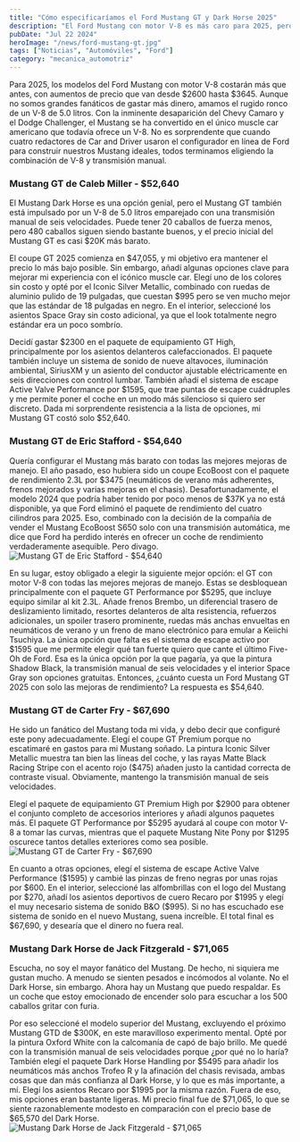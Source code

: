 ```yaml
---
title: "Cómo especificaríamos el Ford Mustang GT y Dark Horse 2025"
description: "El Ford Mustang con motor V-8 es más caro para 2025, pero sigue siendo una gran opción si amas los V-8 y las transmisiones manuales. Aquí te mostramos nuestras configuraciones ideales."
pubDate: "Jul 22 2024"
heroImage: "/news/ford-mustang-gt.jpg"
tags: ["Noticias", "Automóviles", "Ford"]
category: "mecanica_automotriz"
---
```


Para 2025, los modelos del Ford Mustang con motor V-8 costarán más que antes, con aumentos de precio que van desde $2600 hasta $3645. Aunque no somos grandes fanáticos de gastar más dinero, amamos el rugido ronco de un V-8 de 5.0 litros. Con la inminente desaparición del Chevy Camaro y el Dodge Challenger, el Mustang se ha convertido en el único muscle car americano que todavía ofrece un V-8. No es sorprendente que cuando cuatro redactores de Car and Driver usaron el configurador en línea de Ford para construir nuestros Mustang ideales, todos terminamos eligiendo la combinación de V-8 y transmisión manual.

### Mustang GT de Caleb Miller - $52,640

El Mustang Dark Horse es una opción genial, pero el Mustang GT también está impulsado por un V-8 de 5.0 litros emparejado con una transmisión manual de seis velocidades. Puede tener 20 caballos de fuerza menos, pero 480 caballos siguen siendo bastante buenos, y el precio inicial del Mustang GT es casi $20K más barato.

El coupe GT 2025 comienza en $47,055, y mi objetivo era mantener el precio lo más bajo posible. Sin embargo, añadí algunas opciones clave para mejorar mi experiencia con el icónico muscle car. Elegí uno de los colores sin costo y opté por el Iconic Silver Metallic, combinado con ruedas de aluminio pulido de 19 pulgadas, que cuestan $995 pero se ven mucho mejor que las estándar de 18 pulgadas en negro. En el interior, seleccioné los asientos Space Gray sin costo adicional, ya que el look totalmente negro estándar era un poco sombrío.

Decidí gastar $2300 en el paquete de equipamiento GT High, principalmente por los asientos delanteros calefaccionados. El paquete también incluye un sistema de sonido de nueve altavoces, iluminación ambiental, SiriusXM y un asiento del conductor ajustable eléctricamente en seis direcciones con control lumbar. También añadí el sistema de escape Active Valve Performance por $1595, que trae puntas de escape cuádruples y me permite poner el coche en un modo más silencioso si quiero ser discreto. Dada mi sorprendente resistencia a la lista de opciones, mi Mustang GT costó solo $52,640.

### Mustang GT de Eric Stafford - $54,640

Quería configurar el Mustang más barato con todas las mejores mejoras de manejo. El año pasado, eso hubiera sido un coupe EcoBoost con el paquete de rendimiento 2.3L por $3475 (neumáticos de verano más adherentes, frenos mejorados y varias mejoras en el chasis). Desafortunadamente, el modelo 2024 que podría haber tenido por poco menos de $37K ya no está disponible, ya que Ford eliminó el paquete de rendimiento del cuatro cilindros para 2025. Eso, combinado con la decisión de la compañía de vender el Mustang EcoBoost S650 solo con una transmisión automática, me dice que Ford ha perdido interés en ofrecer un coche de rendimiento verdaderamente asequible. Pero divago.
![Mustang GT de Eric Stafford - $54,640](/news/2025-mustang-gt.jpg)

En su lugar, estoy obligado a elegir la siguiente mejor opción: el GT con motor V-8 con todas las mejores mejoras de manejo. Estas se desbloquean principalmente con el paquete GT Performance por $5295, que incluye equipo similar al kit 2.3L. Añade frenos Brembo, un diferencial trasero de deslizamiento limitado, resortes delanteros de alta resistencia, refuerzos adicionales, un spoiler trasero prominente, ruedas más anchas envueltas en neumáticos de verano y un freno de mano electrónico para emular a Keiichi Tsuchiya. La única opción que falta es el sistema de escape activo por $1595 que me permite elegir qué tan fuerte quiero que cante el último Five-Oh de Ford. Esa es la única opción por la que pagaría, ya que la pintura Shadow Black, la transmisión manual de seis velocidades y el interior Space Gray son opciones gratuitas. Entonces, ¿cuánto cuesta un Ford Mustang GT 2025 con solo las mejoras de rendimiento? La respuesta es $54,640.

### Mustang GT de Carter Fry - $67,690

He sido un fanático del Mustang toda mi vida, y debo decir que configuré este pony adecuadamente. Elegí el coupe GT Premium porque no escatimaré en gastos para mi Mustang soñado. La pintura Iconic Silver Metallic muestra tan bien las líneas del coche, y las rayas Matte Black Racing Stripe con el acento rojo ($475) añaden justo la cantidad correcta de contraste visual. Obviamente, mantengo la transmisión manual de seis velocidades.

Elegí el paquete de equipamiento GT Premium High por $2900 para obtener el conjunto completo de accesorios interiores y añadí algunos paquetes más. El paquete GT Performance por $5295 ayudará al coupe con motor V-8 a tomar las curvas, mientras que el paquete Mustang Nite Pony por $1295 oscurece tantos detalles exteriores como sea posible.
![Mustang GT de Carter Fry - $67,690](/news/hwsi-mustang.jpg)

En cuanto a otras opciones, elegí el sistema de escape Active Valve Performance ($1595) y cambié las pinzas de freno negras por unas rojas por $600. En el interior, seleccioné las alfombrillas con el logo del Mustang por $270, añadí los asientos deportivos de cuero Recaro por $1995 y elegí el muy necesario sistema de sonido B&O ($995). Si no has escuchado ese sistema de sonido en el nuevo Mustang, suena increíble. El total final es $67,690, y desearía que el dinero no fuera real.

### Mustang Dark Horse de Jack Fitzgerald - $71,065

Escucha, no soy el mayor fanático del Mustang. De hecho, ni siquiera me gustan mucho. A menudo se sienten pesados e incómodos al volante. No el Dark Horse, sin embargo. Ahora hay un Mustang que puedo respaldar. Es un coche que estoy emocionado de encender solo para escuchar a los 500 caballos gritar con furia.

Por eso seleccioné el modelo superior del Mustang, excluyendo el próximo Mustang GTD de $300K, en este maravilloso experimento mental. Opté por la pintura Oxford White con la calcomanía de capó de bajo brillo. Me quedé con la transmisión manual de seis velocidades porque ¿por qué no lo haría? También elegí el paquete Dark Horse Handling por $5495 para añadir los neumáticos más anchos Trofeo R y la afinación del chasis revisada, ambas cosas que dan más confianza al Dark Horse, y lo que es más importante, a mí. Elegí los asientos Recaro por $1995 por la misma razón. Fuera de eso, mis opciones eran bastante ligeras. Mi precio final fue de $71,065, lo que se siente razonablemente modesto en comparación con el precio base de $65,570 del Dark Horse.
![Mustang Dark Horse de Jack Fitzgerald - $71,065](/news/2025-ford-mustang-hwsi.jpg)
